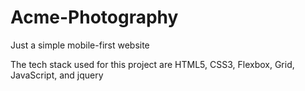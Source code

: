 # Acme-Photography
Just a simple mobile-first website

The tech stack used for this project are HTML5, CSS3, Flexbox, Grid, JavaScript, and jquery

